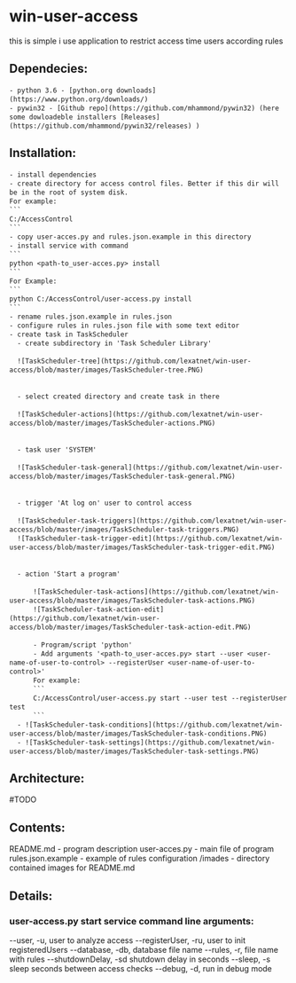 # win-user-access

this is simple i use application to restrict access time users according rules


## Dependecies:
    - python 3.6 - [python.org downloads](https://www.python.org/downloads/)
    - pywin32 - [Github repo](https://github.com/mhammond/pywin32) (here some dowloadeble installers [Releases](https://github.com/mhammond/pywin32/releases) )

## Installation:

    - install dependencies
    - create directory for access control files. Better if this dir will be in the root of system disk. 
    For example: 
    ```
    C:/AccessControl
    ```
    - copy user-acces.py and rules.json.example in this directory
    - install service with command
    ```
    python <path-to_user-acces.py> install
    ```
    For Example:
    ```
    python C:/AccessControl/user-access.py install
    ```
    - rename rules.json.example in rules.json
    - configure rules in rules.json file with some text editor
    - create task in TaskScheduler
      - create subdirectory in 'Task Scheduler Library'
      
      ![TaskScheduler-tree](https://github.com/lexatnet/win-user-access/blob/master/images/TaskScheduler-tree.PNG)
      
      
      - select created directory and create task in there
      
      ![TaskScheduler-actions](https://github.com/lexatnet/win-user-access/blob/master/images/TaskScheduler-actions.PNG)
      
      
      - task user 'SYSTEM'
      
      ![TaskScheduler-task-general](https://github.com/lexatnet/win-user-access/blob/master/images/TaskScheduler-task-general.PNG)
      
      
      - trigger 'At log on' user to control access
      
      ![TaskScheduler-task-triggers](https://github.com/lexatnet/win-user-access/blob/master/images/TaskScheduler-task-triggers.PNG)
      ![TaskScheduler-task-trigger-edit](https://github.com/lexatnet/win-user-access/blob/master/images/TaskScheduler-task-trigger-edit.PNG)
      
      
      - action 'Start a program'
          
          ![TaskScheduler-task-actions](https://github.com/lexatnet/win-user-access/blob/master/images/TaskScheduler-task-actions.PNG)
          ![TaskScheduler-task-action-edit](https://github.com/lexatnet/win-user-access/blob/master/images/TaskScheduler-task-action-edit.PNG)
          
          - Program/script 'python'
          - Add arguments '<path-to_user-acces.py> start --user <user-name-of-user-to-control> --registerUser <user-name-of-user-to-control>'
          For example:
          ```
          C:/AccessControl/user-access.py start --user test --registerUser test
          ```
      - ![TaskScheduler-task-conditions](https://github.com/lexatnet/win-user-access/blob/master/images/TaskScheduler-task-conditions.PNG)
      - ![TaskScheduler-task-settings](https://github.com/lexatnet/win-user-access/blob/master/images/TaskScheduler-task-settings.PNG)

## Architecture:
#TODO

## Contents:
README.md - program description
user-acces.py - main file of program
rules.json.example - example of rules configuration
/imades - directory contained images for README.md

## Details:
### user-access.py start service command line arguments:
--user, -u, user to analyze access
--registerUser, -ru, user to init registeredUsers
--database, -db, database file name
--rules, -r, file name with rules
--shutdownDelay, -sd shutdown delay in seconds
--sleep, -s sleep seconds between access checks
--debug, -d, run in debug mode

